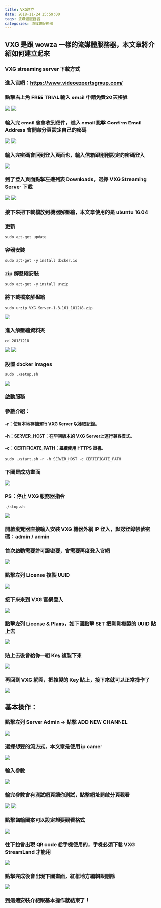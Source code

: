 ```yaml
---
title: VXG建立
date: 2018-11-24 15:59:00
tags: 流媒體服務器
categories: 流媒體服務器
---
```


## VXG 是跟 wowza 一樣的流媒體服務器，本文章將介紹如何建立起來

<!-- more -->

### VXG streaming server 下載方式

### 進入官網：https://www.videoexpertsgroup.com/

### 點擊右上角 FREE TRIAL 輸入 email 申請免費30天帳號

![ ](images/21.png)
![ ](images/22.png)

### 輸入完 email 後會收到信件，進入 email 點擊 Confirm Email Address 會開啟分頁設定自己的密碼

![ ](images/23.png)
![ ](images/24.png)

### 輸入完密碼會回到登入頁面也，輸入信箱跟剛剛設定的密碼登入

![ ](images/25.png)

### 到了登入頁面點擊左邊列表 Downloads，選擇 VXG Streaming Server 下載

![ ](images/26.png)
![ ](images/27.png)

### 接下來把下載檔放到機器解壓縮，本文章使用的是 ubuntu 16.04

### 更新

```
sudo apt-get update
```
### 容器安裝

```
sudo apt-get -y install docker.io
```

### zip 解壓縮安裝

```
sudo apt-get -y install unzip
```

### 將下載檔案解壓縮

```
sudo unzip VXG.Server-1.3.161_181218.zip
```

![ ](images/1.png)

### 進入解壓縮資料夾

```
cd 20181218
```

![ ](images/2.png)
![ ](images/3.png)

### 設置 docker images

```
sudo ./setup.sh
```

![ ](images/4.png)

### 啟動服務

### 參數介紹：

#### -r：使用本地存儲運行 VXG Server 以獲取記錄。

#### -h：SERVER_HOST：在早期版本的 VXG Server上運行兼容模式。

#### -c：CERTIFICATE_PATH：繼續使用 HTTPS 證書。

```
sudo ./start.sh -r -h SERVER_HOST -c CERTIFICATE_PATH
```

### 下圖是成功畫面

![ ](images/5.png)

### PS：停止 VXG 服務器指令

```
./stop.sh
```

![ ](images/6.png)

### 開啟瀏覽器直接輸入安裝 VXG 機器外網 IP 登入，默認登錄帳號密碼：admin / admin

### 首次啟動需要許可證密要，會需要再度登入官網

![ ](images/7.png)

### 點擊左列 License 複製 UUID

![ ](images/8.png)

### 接下來來到 VXG 官網登入

![ ](images/9.png)

### 點擊左列 License & Plans，如下圖點擊 SET 把剛剛複製的 UUID 貼上去

![ ](images/10.png)

### 貼上去後會給你一組 Key 複製下來

![ ](images/11.png)

### 再回到 VXG 網頁，把複製的 Key 貼上，接下來就可以正常操作了

![ ](images/12.png)

## 基本操作：

### 點擊左列 Server Admin → 點擊 ADD NEW CHANNEL

![ ](images/13.png)

### 選擇想要的流方式，本文章是使用 ip camer

![ ](images/14.png)

### 輸入參數

![ ](images/15.png)

### 輸完參數會有測試網頁讓你測試，點擊網址開啟分頁觀看

![ ](images/16.png)
![ ](images/17.png)

### 點擊齒輪圖案可以設定想要觀看格式

![ ](images/18.png)

### 往下拉會出現 QR code 給手機使用的，手機必須下載 VXG StreamLand 才能用

![ ](images/19.png)

### 點擊完成後會出現下圖畫面，紅框地方編輯跟刪除

![ ](images/20.png)

### 到這邊安裝介紹跟基本操作就結束了！